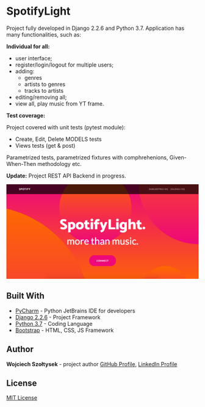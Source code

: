 # SpotifyLight

Project fully developed in Django 2.2.6 and Python 3.7. Application has many functionalities, such as:

**Individual for all:**
- user interface;
- register/login/logout for multiple users;
- adding:
    - genres
    - artists to genres
    - tracks to artists
- editing/removing all;
- view all, play music from YT frame.

**Test coverage:**

Project covered with unit tests (pytest module):
- Create, Edit, Delete MODELS tests
- Views tests (get & post)

Parametrized tests, parametrized fixtures with comphrehenions, Given-When-Then methodology etc.


**Update:** Project REST API Backend in progress.

![](https://github.com/wszoltysek/spotify/blob/master/main_app/static/img/readme-photo.png?raw=true)

## Built With

- [PyCharm](https://www.jetbrains.com/pycharm/) - Python JetBrains IDE for developers
- [Django 2.2.6](https://docs.djangoproject.com/pl/2.1/releases/2.0/) - Project Framework
- [Python 3.7](https://www.python.org/downloads/release/python-370/) - Coding Language
- [Bootstrap](https://startbootstrap.com/) - HTML, CSS, JS Framework

## Author

**Wojciech Szołtysek** - project author 
[GitHub Profile](https://github.com/wszoltysek/), [LinkedIn Profile](https://www.linkedin.com/in/wszoltysek/)

## License

[MIT License](https://choosealicense.com/licenses/mit/)
